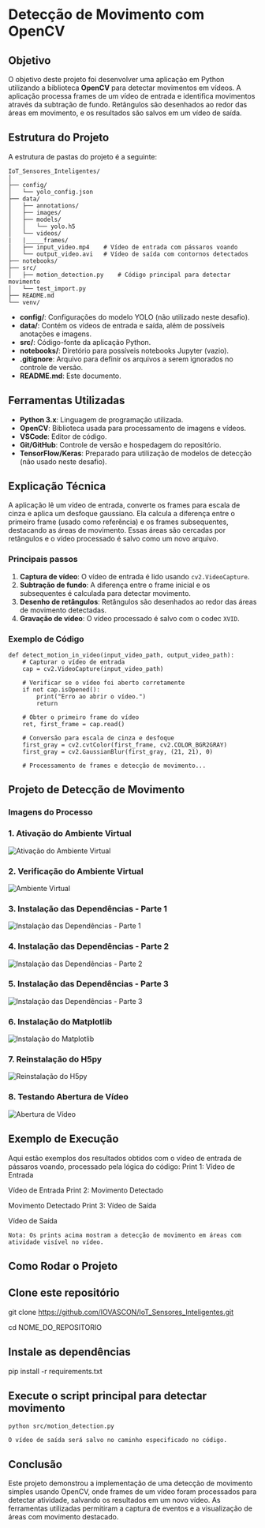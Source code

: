 # Detecção de Movimento com OpenCV

## Objetivo

O objetivo deste projeto foi desenvolver uma aplicação em Python utilizando a biblioteca **OpenCV** para detectar movimentos em vídeos. A aplicação processa frames de um vídeo de entrada e identifica movimentos através da subtração de fundo. Retângulos são desenhados ao redor das áreas em movimento, e os resultados são salvos em um vídeo de saída.

## Estrutura do Projeto

A estrutura de pastas do projeto é a seguinte:

    IoT_Sensores_Inteligentes/
    │
    ├── config/
    │   └── yolo_config.json
    ├── data/
    │   ├── annotations/
    │   ├── images/
    │   ├── models/
    │   │   └── yolo.h5
    │   └── videos/
    |   |_____frames/
    │   ├── input_video.mp4    # Vídeo de entrada com pássaros voando
    │   └── output_video.avi   # Vídeo de saída com contornos detectados
    ├── notebooks/
    ├── src/
    │   ├── motion_detection.py    # Código principal para detectar movimento
    │   └── test_import.py
    ├── README.md
    └── venv/

- **config/**: Configurações do modelo YOLO (não utilizado neste desafio).
- **data/**: Contém os vídeos de entrada e saída, além de possíveis anotações e imagens.
- **src/**: Código-fonte da aplicação Python.
- **notebooks/**: Diretório para possíveis notebooks Jupyter (vazio).
- **.gitignore**: Arquivo para definir os arquivos a serem ignorados no controle de versão.
- **README.md**: Este documento.

## Ferramentas Utilizadas

- **Python 3.x**: Linguagem de programação utilizada.
- **OpenCV**: Biblioteca usada para processamento de imagens e vídeos.
- **VSCode**: Editor de código.
- **Git/GitHub**: Controle de versão e hospedagem do repositório.
- **TensorFlow/Keras**: Preparado para utilização de modelos de detecção (não usado neste desafio).

## Explicação Técnica

A aplicação lê um vídeo de entrada, converte os frames para escala de cinza e aplica um desfoque gaussiano. Ela calcula a diferença entre o primeiro frame (usado como referência) e os frames subsequentes, destacando as áreas de movimento. Essas áreas são cercadas por retângulos e o vídeo processado é salvo como um novo arquivo.

### Principais passos

1. **Captura de vídeo**: O vídeo de entrada é lido usando `cv2.VideoCapture`.
2. **Subtração de fundo**: A diferença entre o frame inicial e os subsequentes é calculada para detectar movimento.
3. **Desenho de retângulos**: Retângulos são desenhados ao redor das áreas de movimento detectadas.
4. **Gravação de vídeo**: O vídeo processado é salvo com o codec `XVID`.

### Exemplo de Código

    def detect_motion_in_video(input_video_path, output_video_path):
        # Capturar o vídeo de entrada
        cap = cv2.VideoCapture(input_video_path)

        # Verificar se o vídeo foi aberto corretamente
        if not cap.isOpened():
            print("Erro ao abrir o vídeo.")
            return

        # Obter o primeiro frame do vídeo
        ret, first_frame = cap.read()

        # Conversão para escala de cinza e desfoque
        first_gray = cv2.cvtColor(first_frame, cv2.COLOR_BGR2GRAY)
        first_gray = cv2.GaussianBlur(first_gray, (21, 21), 0)

        # Processamento de frames e detecção de movimento...

## Projeto de Detecção de Movimento

### Imagens do Processo

### 1. Ativação do Ambiente Virtual

![Ativação do Ambiente Virtual](data/images/Ativacao_Ambiente_Virtual.PNG)

### 2. Verificação do Ambiente Virtual

![Ambiente Virtual](data/images/Ambiente_Virtual.PNG)

### 3. Instalação das Dependências - Parte 1

![Instalação das Dependências - Parte 1](data/images/Intalacao_dependencias_01.PNG)

### 4. Instalação das Dependências - Parte 2

![Instalação das Dependências - Parte 2](data/images/Intalacao_dependencias_02.PNG)

### 5. Instalação das Dependências - Parte 3

![Instalação das Dependências - Parte 3](data/images/Intalacao_dependencias_03.PNG)

### 6. Instalação do Matplotlib

![Instalação do Matplotlib](data/images/Intalacao_matplotlib.PNG)

### 7. Reinstalação do H5py

![Reinstalação do H5py](data/images/Reinstalacao_H5py.PNG)

### 8. Testando Abertura de Vídeo

![Abertura de Vídeo](data/images/Abrindo_Testando_Video.PNG)

## Exemplo de Execução

Aqui estão exemplos dos resultados obtidos com o vídeo de entrada de pássaros voando, processado pela lógica do código:
Print 1: Vídeo de Entrada

Vídeo de Entrada
Print 2: Movimento Detectado

Movimento Detectado
Print 3: Vídeo de Saída

Vídeo de Saída

    Nota: Os prints acima mostram a detecção de movimento em áreas com atividade visível no vídeo.

## Como Rodar o Projeto

## Clone este repositório

git clone <https://github.com/IOVASCON/IoT_Sensores_Inteligentes.git>

cd NOME_DO_REPOSITORIO

## Instale as dependências

pip install -r requirements.txt

## Execute o script principal para detectar movimento

    python src/motion_detection.py

    O vídeo de saída será salvo no caminho especificado no código.

## Conclusão

Este projeto demonstrou a implementação de uma detecção de movimento simples usando OpenCV, onde frames de um vídeo foram processados para detectar atividade, salvando os resultados em um novo vídeo. As ferramentas utilizadas permitiram a captura de eventos e a visualização de áreas com movimento destacado.

